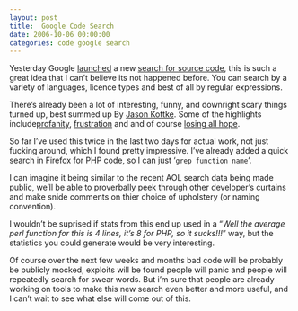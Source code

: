 ```yaml
---
layout: post
title:  Google Code Search
date: 2006-10-06 00:00:00
categories: code google search
---
```


Yesterday Google [launched](http://googleblog.blogspot.com/2006/10/more-developer-love-with-google-code.html "More developer love with Google Code Search") a new [search for source code](http://google.com/codesearch? "Google Code Search"), this is such a great idea that I can’t believe its not happened before. You can search by a variety of languages, licence types and best of all by regular expressions.

There’s already been a lot of interesting, funny, and downright scary things turned up, best summed up By [Jason Kottke](http://www.kottke.org/06/10/google-code-search "Google code search @ Kottke.org"). Some of the highlights include[profanity](http://google.com/codesearch?hl=en&lr=&q=fuck&btnG=Search), [frustration](http://google.com/codesearch?hl=en&lr=&q=%22+why+god+why%22&btnG=Search) and and of course [losing all hope](http://google.com/codesearch?hl=en&lr=&q=%22i+have+no+idea%22&btnG=Search).

So far I’ve used this twice in the last two days for actual work, not just fucking around, which I found pretty impressive. I’ve already added a quick search in Firefox for PHP code, so I can just ‘`grep function name`‘.

I can imagine it being similar to the recent AOL search data being made public, we’ll be able to proverbally peek through other developer’s curtains and make snide comments on thier choice of upholstery (or naming convention).

I wouldn’t be suprised if stats from this end up used in a “_Well the average perl function for this is 4 lines, it’s 8 for PHP, so it sucks!!!_” way, but the statistics you could generate would be very interesting.

Of course over the next few weeks and months bad code will be probably be publicly mocked, exploits will be found people will panic and people will repeatedly search for swear words. But i’m sure that people are already working on tools to make this new search even better and more useful, and I can’t wait to see what else will come out of this.
